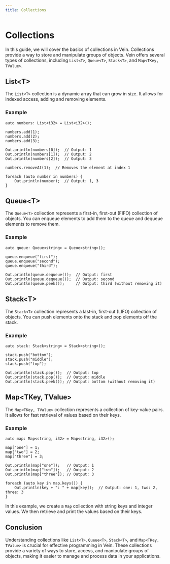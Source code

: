 ```yaml
---
title: Collections
---
```


# Collections <Badge type="danger" text="supported only in 0.45 version" /> 

In this guide, we will cover the basics of collections in Vein. Collections provide a way to store and manipulate groups of objects. Vein offers several types of collections, including `List<T>`, `Queue<T>`, `Stack<T>`, and `Map<TKey, TValue>`.

## List\<T\>

The `List<T>` collection is a dynamic array that can grow in size. It allows for indexed access, adding and removing elements.

### Example

```vein
auto numbers: List<i32> = List<i32>();

numbers.add(1);
numbers.add(2);
numbers.add(3);

Out.println(numbers[0]);  // Output: 1
Out.println(numbers[1]);  // Output: 2
Out.println(numbers[2]);  // Output: 3

numbers.removeAt(1);  // Removes the element at index 1

foreach (auto number in numbers) {
    Out.println(number);  // Output: 1, 3
}
```

## Queue\<T\>

The `Queue<T>` collection represents a first-in, first-out (FIFO) collection of objects. You can enqueue elements to add them to the queue and dequeue elements to remove them.

### Example

```vein
auto queue: Queue<string> = Queue<string>();

queue.enqueue("first");
queue.enqueue("second");
queue.enqueue("third");

Out.println(queue.dequeue());  // Output: first
Out.println(queue.dequeue());  // Output: second
Out.println(queue.peek());     // Output: third (without removing it)
```

## Stack\<T\>

The `Stack<T>` collection represents a last-in, first-out (LIFO) collection of objects. You can push elements onto the stack and pop elements off the stack.

### Example

```vein
auto stack: Stack<string> = Stack<string>();

stack.push("bottom");
stack.push("middle");
stack.push("top");

Out.println(stack.pop());  // Output: top
Out.println(stack.pop());  // Output: middle
Out.println(stack.peek()); // Output: bottom (without removing it)
```

## Map\<TKey, TValue\>

The `Map<TKey, TValue>` collection represents a collection of key-value pairs. It allows for fast retrieval of values based on their keys.

### Example

```vein
auto map: Map<string, i32> = Map<string, i32>();

map["one"] = 1;
map["two"] = 2;
map["three"] = 3;

Out.println(map["one"]);   // Output: 1
Out.println(map["two"]);   // Output: 2
Out.println(map["three"]); // Output: 3

foreach (auto key in map.keys()) {
    Out.println(key + ": " + map[key]);  // Output: one: 1, two: 2, three: 3
}
```

In this example, we create a `Map` collection with string keys and integer values. We then retrieve and print the values based on their keys.

## Conclusion

Understanding collections like `List<T>`, `Queue<T>`, `Stack<T>`, and `Map<TKey, TValue>` is crucial for effective programming in Vein. These collections provide a variety of ways to store, access, and manipulate groups of objects, making it easier to manage and process data in your applications.